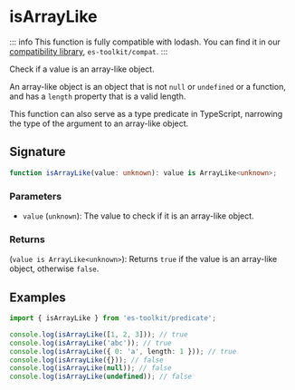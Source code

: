 # isArrayLike

::: info
This function is fully compatible with lodash. You can find it in our [compatibility library](../../../compatibility.md), `es-toolkit/compat`.
:::

Check if a value is an array-like object.

An array-like object is an object that is not `null` or `undefined` or a function, and has a `length` property that is a valid length.

This function can also serve as a type predicate in TypeScript, narrowing the type of the argument to an array-like object.

## Signature

```typescript
function isArrayLike(value: unknown): value is ArrayLike<unknown>;
```

### Parameters

- `value` (`unknown`): The value to check if it is an array-like object.

### Returns

(`value is ArrayLike<unknown>`): Returns `true` if the value is an array-like object, otherwise `false`.

## Examples

```typescript
import { isArrayLike } from 'es-toolkit/predicate';

console.log(isArrayLike([1, 2, 3])); // true
console.log(isArrayLike('abc')); // true
console.log(isArrayLike({ 0: 'a', length: 1 })); // true
console.log(isArrayLike({})); // false
console.log(isArrayLike(null)); // false
console.log(isArrayLike(undefined)); // false
```
